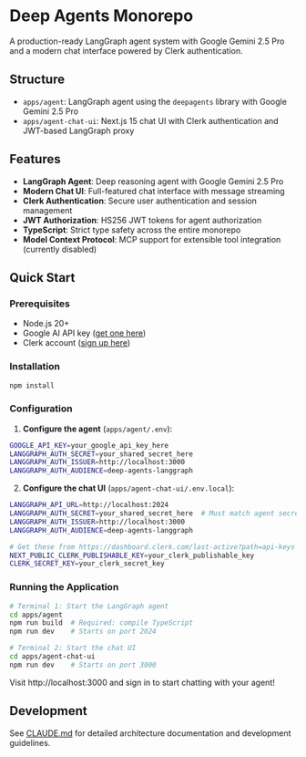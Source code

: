 # Deep Agents Monorepo

A production-ready LangGraph agent system with Google Gemini 2.5 Pro and a modern chat interface powered by Clerk authentication.

## Structure

- `apps/agent`: LangGraph agent using the `deepagents` library with Google Gemini 2.5 Pro
- `apps/agent-chat-ui`: Next.js 15 chat UI with Clerk authentication and JWT-based LangGraph proxy

## Features

- **LangGraph Agent**: Deep reasoning agent with Google Gemini 2.5 Pro
- **Modern Chat UI**: Full-featured chat interface with message streaming
- **Clerk Authentication**: Secure user authentication and session management
- **JWT Authorization**: HS256 JWT tokens for agent authorization
- **TypeScript**: Strict type safety across the entire monorepo
- **Model Context Protocol**: MCP support for extensible tool integration (currently disabled)

## Quick Start

### Prerequisites

- Node.js 20+
- Google AI API key ([get one here](https://aistudio.google.com/apikey))
- Clerk account ([sign up here](https://clerk.com/))

### Installation

```bash
npm install
```

### Configuration

1. **Configure the agent** (`apps/agent/.env`):
```bash
GOOGLE_API_KEY=your_google_api_key_here
LANGGRAPH_AUTH_SECRET=your_shared_secret_here
LANGGRAPH_AUTH_ISSUER=http://localhost:3000
LANGGRAPH_AUTH_AUDIENCE=deep-agents-langgraph
```

2. **Configure the chat UI** (`apps/agent-chat-ui/.env.local`):
```bash
LANGGRAPH_API_URL=http://localhost:2024
LANGGRAPH_AUTH_SECRET=your_shared_secret_here  # Must match agent secret
LANGGRAPH_AUTH_ISSUER=http://localhost:3000
LANGGRAPH_AUTH_AUDIENCE=deep-agents-langgraph

# Get these from https://dashboard.clerk.com/last-active?path=api-keys
NEXT_PUBLIC_CLERK_PUBLISHABLE_KEY=your_clerk_publishable_key
CLERK_SECRET_KEY=your_clerk_secret_key
```

### Running the Application

```bash
# Terminal 1: Start the LangGraph agent
cd apps/agent
npm run build  # Required: compile TypeScript
npm run dev    # Starts on port 2024

# Terminal 2: Start the chat UI
cd apps/agent-chat-ui
npm run dev    # Starts on port 3000
```

Visit http://localhost:3000 and sign in to start chatting with your agent!

## Development

See [CLAUDE.md](./CLAUDE.md) for detailed architecture documentation and development guidelines.